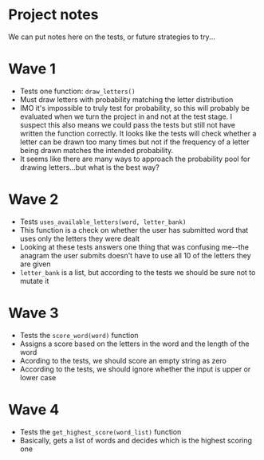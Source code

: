 # Project notes
We can put notes here on the tests, or future strategies to try...

# Wave 1
- Tests one function: `draw_letters()`
- Must draw letters with probability matching the letter distribution
- IMO it's impossible to truly test for probability, so this will probably be evaluated when we turn the project in and not at the test stage. I suspect this also means we could pass the tests but still not have written the function correctly.  It looks like the tests will check whether a letter can be drawn too many times but not if the frequency of a letter being drawn matches the intended probability.
- It seems like there are many ways to approach the probability pool for drawing letters...but what is the best way?  

# Wave 2
- Tests `uses_available_letters(word, letter_bank)`
- This function is a check on whether the user has submitted word that uses only the letters they were dealt
- Looking at these tests answers one thing that was confusing me--the anagram the user submits doesn't have to use all 10 of the letters they are given
- `letter_bank` is a list, but according to the tests we should be sure not to mutate it

# Wave 3
- Tests the `score_word(word)` function
- Assigns a score based on the letters in the word and the length of the word 
- Acording to the tests, we should score an empty string as zero
- According to the tests, we should ignore whether the input is upper or lower case
  
# Wave 4
- Tests the `get_highest_score(word_list)` function
- Basically, gets a list of words and decides which is the highest scoring one